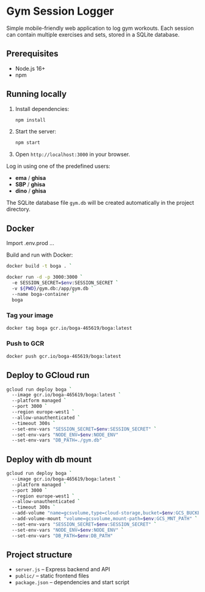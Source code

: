 # Gym Session Logger

Simple mobile-friendly web application to log gym workouts. Each session can contain multiple exercises and sets, stored in a SQLite database.

## Prerequisites
- Node.js 16+
- npm

## Running locally
1. Install dependencies:
   ```bash
   npm install
   ```
2. Start the server:
   ```bash
   npm start
   ```
3. Open `http://localhost:3000` in your browser.

Log in using one of the predefined users:
* **ema** / **ghisa**
* **SBP** / **ghisa**
* **dino** / **ghisa**

The SQLite database file `gym.db` will be created automatically in the project directory.

## Docker

Import .env.prod
...

Build and run with Docker:
```bash
docker build -t boga . `
```
```bash
docker run -d -p 3000:3000 `
  -e SESSION_SECRET=$env:SESSION_SECRET `
  -v ${PWD}/gym.db:/app/gym.db `
  --name boga-container `
  boga
```
### Tag your image
```bash
docker tag boga gcr.io/boga-465619/boga:latest
```
### Push to GCR
```bash
docker push gcr.io/boga-465619/boga:latest
```
## Deploy to GCloud run
```bash
gcloud run deploy boga `
  --image gcr.io/boga-465619/boga:latest `
  --platform managed `
  --port 3000 `
  --region europe-west1 `
  --allow-unauthenticated `
  --timeout 300s `
  --set-env-vars "SESSION_SECRET=$env:SESSION_SECRET" `
  --set-env-vars "NODE_ENV=$env:NODE_ENV"
  --set-env-vars "DB_PATH=./gym.db"
```
## Deploy with db mount
```bash
gcloud run deploy boga `
  --image gcr.io/boga-465619/boga:latest `
  --platform managed `
  --port 3000 `
  --region europe-west1 `
  --allow-unauthenticated `
  --timeout 300s `
  --add-volume "name=gcsvolume,type=cloud-storage,bucket=$env:GCS_BUCKET_NAME" `
  --add-volume-mount "volume=gcsvolume,mount-path=$env:GCS_MNT_PATH" `
  --set-env-vars "SESSION_SECRET=$env:SESSION_SECRET" `
  --set-env-vars "NODE_ENV=$env:NODE_ENV" `
  --set-env-vars "DB_PATH=$env:DB_PATH"
```


## Project structure
- `server.js` – Express backend and API
- `public/` – static frontend files
- `package.json` – dependencies and start script


